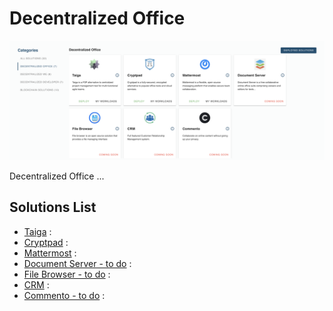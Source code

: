 <!-- Todo

- add # Title
- add # Intro: explain what evdc office tools
- add # Solution List: list all solutions under evdc office in bullet points, plus link to deployment tutorial
    for example: 
     File Browser: a peer to peer file storage system. [ Deployment Manual ](link)
- See [evdc_blockchain.md](evdc_blockchain) for example on how this looks like. --->

# Decentralized Office

![](img/evdc_mktplace_office.png)

Decentralized Office ...

## Solutions List

- [Taiga](evdc_taiga) : 
- [Cryptpad](evdc_cryptpad) : 
- [Mattermost](evdc_mattermost) : 
- [Document Server - to do]() : 
- [File Browser - to do]() : 
- [CRM](evdc_crm) : 
- [Commento - to do]() : 
